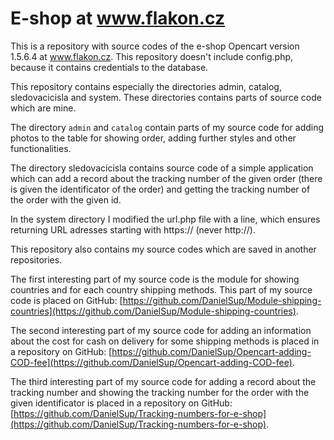 # E-shop at www.flakon.cz

This is a repository with source codes of the e-shop Opencart version 1.5.6.4 at www.flakon.cz. This repository doesn't include config.php, because it contains credentials to the database.

This repository contains especially the directories admin, catalog, sledovacicisla and system. These directories contains parts of source code which are mine.

The directory `admin` and `catalog` contain parts of my source code for adding photos to the table for showing order, adding further styles and other functionalities.

The directory sledovacicisla contains source code of a simple application which can add a record about the tracking number of the given order (there is given the identificator of the order) and getting the tracking number of the order with the given id.

In the system directory I modified the url.php file with a line, which ensures returning URL adresses starting with https:// (never http://).

This repository also contains my source codes which are saved in another repositories.

The first interesting part of my source code is the module for showing countries and for each country shipping methods. This part of my source code is placed on GitHub: [https://github.com/DanielSup/Module-shipping-countries](https://github.com/DanielSup/Module-shipping-countries).

The second interesting part of my source code for adding an information about the cost for cash on delivery for some shipping methods is placed in a repository on GitHub: [https://github.com/DanielSup/Opencart-adding-COD-fee](https://github.com/DanielSup/Opencart-adding-COD-fee).

The third interesting part of my source code for adding a record about the tracking number and showing the tracking number for the order with the given identificator is placed in a repository on GitHub: [https://github.com/DanielSup/Tracking-numbers-for-e-shop](https://github.com/DanielSup/Tracking-numbers-for-e-shop).